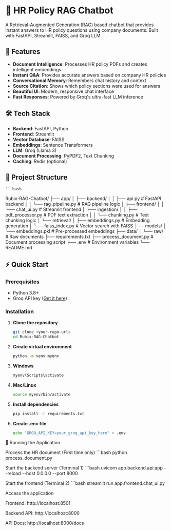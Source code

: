 # 🤖 HR Policy RAG Chatbot

A Retrieval-Augmented Generation (RAG) based chatbot that provides instant answers to HR policy questions using company documents. Built with FastAPI, Streamlit, FAISS, and Groq LLM.

## 🚀 Features

- **Document Intelligence**: Processes HR policy PDFs and creates intelligent embeddings
- **Instant Q&A**: Provides accurate answers based on company HR policies
- **Conversational Memory**: Remembers chat history and context
- **Source Citation**: Shows which policy sections were used for answers
- **Beautiful UI**: Modern, responsive chat interface
- **Fast Responses**: Powered by Groq's ultra-fast LLM inference

## 🛠️ Tech Stack

- **Backend**: FastAPI, Python
- **Frontend**: Streamlit
- **Vector Database**: FAISS
- **Embeddings**: Sentence Transformers
- **LLM**: Groq (Llama 3)
- **Document Processing**: PyPDF2, Text Chunking
- **Caching**: Redis (optional)

## 📁 Project Structure
    ```bash
   Rubix-RAG-Chatbot/
   ├── app/
   │ ├── backend/
   │ │ ├── api.py # FastAPI backend
   │ │ └── rag_pipeline.py # RAG pipeline logic
   │ ├── frontend/
   │ │ └── chat_ui.py # Streamlit frontend
   │ ├── ingestion/
   │ │ ├── pdf_processor.py # PDF text extraction
   │ │ └── chunking.py # Text chunking logic
   │ └── retrieval/
   │ ├── embeddings.py # Embedding generation
   │ └── faiss_index.py # Vector search with FAISS
   ├── models/
   │ └── embeddings.pkl # Pre-processed embeddings
   ├── data/
   │ └── raw/ # Raw documents
   ├── requirements.txt
   ├── process_document.py # Document processing script
   ├── .env # Environment variables
   └── README.md


## ⚡ Quick Start

### Prerequisites

- Python 3.8+
- Groq API key ([Get it here](https://console.groq.com/))

### Installation

1. **Clone the repository**
   ```bash
   git clone <your-repo-url>
   cd Rubix-RAG-Chatbot

2. **Create virtual environment**
    ```bash
    python -m venv myenv

3. **Windows**
    ```bash
    myenv\Scripts\activate

4. **Mac/Linux**
    ```bash
    source myenv/bin/activate

5. **Install dependencies**
    ```bash
    pip install -r requirements.txt

6. **Create .env file**
    ```bash
    echo "GROQ_API_KEY=your_groq_api_key_here" > .env

🚀 Running the Application

Process the HR document (First time only)
    ```bash
    python process_document.py

Start the backend server (Terminal 1)
    ```bash
    uvicorn app.backend.api:app --reload --host 0.0.0.0 --port 8000

Start the frontend (Terminal 2)
    ```bash
    streamlit run app.frontend.chat_ui.py

Access the application

Frontend: http://localhost:8501

Backend API: http://localhost:8000

API Docs: http://localhost:8000/docs
